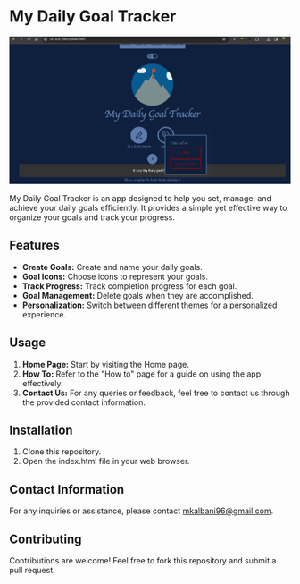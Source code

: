 # My Daily Goal Tracker

![My Daily Goal Tracker](images/goal-tracker.png)

My Daily Goal Tracker is an app designed to help you set, manage, and achieve your daily goals efficiently. It provides a simple yet effective way to organize your goals and track your progress.

## Features

- **Create Goals:** Create and name your daily goals.
- **Goal Icons:** Choose icons to represent your goals.
- **Track Progress:** Track completion progress for each goal.
- **Goal Management:** Delete goals when they are accomplished.
- **Personalization:** Switch between different themes for a personalized experience.

## Usage

1. **Home Page:** Start by visiting the Home page.
2. **How To:** Refer to the "How to" page for a guide on using the app effectively.
3. **Contact Us:** For any queries or feedback, feel free to contact us through the provided contact information.

## Installation

1. Clone this repository.
2. Open the index.html file in your web browser.

## Contact Information

For any inquiries or assistance, please contact [mkalbani96@gmail.com](mailto:mkalbani96@gmail.com).

## Contributing

Contributions are welcome! Feel free to fork this repository and submit a pull request.

